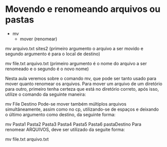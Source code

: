 # Movendo e renomeando arquivos ou pastas

* mv
    * mover (renomear)

mv arquivo.txt sites2 (primeiro argumento o arquivo a ser movido e segundo argumento é para o local de destino)

mv file.txt arquivo.txt (primeiro argumento é o nome do arquivo a ser renomeado e o segundo é o novo nome)


Nesta aula veremos sobre o comando mv, que pode ser tanto usado para mover quanto renomear os arquivos. Para mover um arquivo de um diretório para outro, primeiro tenha certeza que está no diretório correto, após isso, utilize o comando da seguinte maneira:

mv File Destino
Pode-se mover também múltiplos arquivos simultâneamente, assim como no cp, utilizando-se de espaços e deixando o último argumento como destino, da seguinte forma:

mv Pasta1 Pasta2 Pasta3 Pasta4 Pasta5 Pasta6 pastaDestino
Para renomear ARQUIVOS, deve ser utilizado da seguite forma:

mv file.txt arquivo.txt